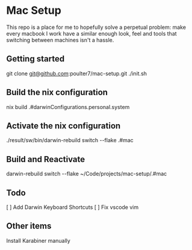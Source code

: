 # Mac Setup
This repo is a place for me to hopefully solve a perpetual problem: make every macbook I work have a similar enough look, feel and tools that switching between machines isn't a hassle.

## Getting started
git clone git@github.com:poulter7/mac-setup.git
./init.sh

## Build the nix configuration
nix build .#darwinConfigurations.personal.system

## Activate the nix configuration
./result/sw/bin/darwin-rebuild switch --flake .#mac

## Build and Reactivate
darwin-rebuild switch --flake ~/Code/projects/mac-setup/.#mac

## Todo
[ ] Add Darwin Keyboard Shortcuts
[ ] Fix vscode vim


## Other items
Install Karabiner manually
